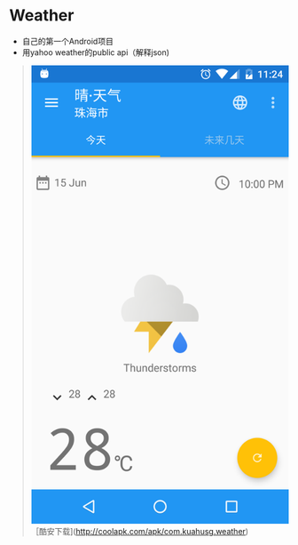 # Weather
* 自己的第一个Android项目
* 用yahoo weather的public api（解释json)

> ![image](https://github.com/Kuanghusing/Weather/raw/master/screenshots.png)
> ［酷安下载](http://coolapk.com/apk/com.kuahusg.weather)





